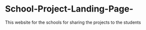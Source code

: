 # School-Project-Landing-Page-
This website for the schools for sharing the projects to the students 

